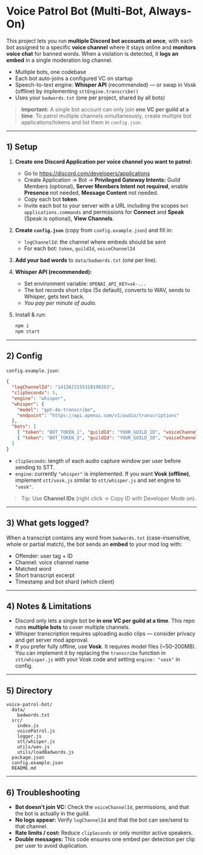 # Voice Patrol Bot (Multi-Bot, Always-On)

This project lets you run **multiple Discord bot accounts at once**, with each bot assigned to a specific **voice channel** where it stays online and **monitors voice chat** for banned words. When a violation is detected, it **logs an embed** in a single moderation log channel.

- Multiple bots, one codebase
- Each bot auto-joins a configured VC on startup
- Speech-to-text engine: **Whisper API** (recommended) — or swap in Vosk (offline) by implementing `sttEngine.transcribe()`
- Uses your `badwords.txt` (one per project, shared by all bots)

> **Important:** A single bot account can only join **one VC per guild at a time**. To patrol multiple channels simultaneously, create multiple bot applications/tokens and list them in `config.json`.

---

## 1) Setup

1. **Create one Discord Application per voice channel you want to patrol:**
   - Go to https://discord.com/developers/applications
   - Create Application → Bot → **Privileged Gateway Intents:** Guild Members (optional), **Server Members Intent not required**, enable **Presence** not needed, **Message Content** not needed.
   - Copy each bot **token**.
   - Invite each bot to your server with a URL including the scopes `bot applications.commands` and permissions for **Connect** and **Speak** (Speak is optional), **View Channels**.

2. **Create `config.json`** (copy from `config.example.json`) and fill in:
   - `logChannelId`: the channel where embeds should be sent
   - For each bot: `token`, `guildId`, `voiceChannelId`

3. **Add your bad words** to `data/badwords.txt` (one per line).

4. **Whisper API (recommended):**
   - Set environment variable: `OPENAI_API_KEY=sk-...`
   - The bot records short clips (5s default), converts to WAV, sends to Whisper, gets text back.
   - *You pay per minute of audio.*

5. Install & run:
   ```bash
   npm i
   npm start
   ```

---

## 2) Config

`config.example.json`:
```json
{
  "logChannelId": "1413623155318198353",
  "clipSeconds": 5,
  "engine": "whisper",
  "whisper": {
    "model": "gpt-4o-transcribe",
    "endpoint": "https://api.openai.com/v1/audio/transcriptions"
  },
  "bots": [
    { "token": "BOT_TOKEN_1", "guildId": "YOUR_GUILD_ID", "voiceChannelId": "VC_ID_1" },
    { "token": "BOT_TOKEN_2", "guildId": "YOUR_GUILD_ID", "voiceChannelId": "VC_ID_2" }
  ]
}
```

- `clipSeconds`: length of each audio capture window per user before sending to STT.
- `engine`: currently `"whisper"` is implemented. If you want **Vosk (offline)**, implement `stt/vosk.js` similar to `stt/whisper.js` and set engine to `"vosk"`.

> Tip: Use **Channel IDs** (right click → Copy ID with Developer Mode on).

---

## 3) What gets logged?

When a transcript contains any word from `badwords.txt` (case-insensitive, whole or partial match), the bot sends an **embed** to your mod log with:
- Offender: user tag + ID
- Channel: voice channel name
- Matched word
- Short transcript excerpt
- Timestamp and bot shard (which client)

---

## 4) Notes & Limitations

- Discord only lets a single bot be **in one VC per guild at a time**. This repo runs **multiple bots** to cover multiple channels.
- Whisper transcription requires uploading audio clips — consider privacy and get server mod approval.
- If you prefer fully offline, use **Vosk**. It requires model files (~50–200MB). You can implement it by replacing the `transcribe` function in `stt/whisper.js` with your Vosk code and setting `engine: "vosk"` in config.

---

## 5) Directory

```
voice-patrol-bot/
  data/
    badwords.txt
  src/
    index.js
    voicePatrol.js
    logger.js
    stt/whisper.js
    utils/wav.js
    utils/loadBadwords.js
  package.json
  config.example.json
  README.md
```

---

## 6) Troubleshooting

- **Bot doesn’t join VC:** Check the `voiceChannelId`, permissions, and that the bot is actually in the guild.
- **No logs appear:** Verify `logChannelId` and that the bot can see/send to that channel.
- **Rate limits / cost:** Reduce `clipSeconds` or only monitor active speakers.
- **Double messages:** This code ensures one embed per detection per clip per user to avoid duplication.
